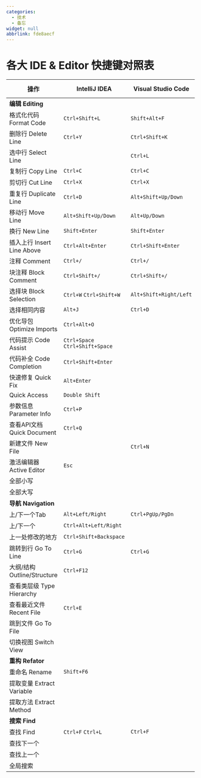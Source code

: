 ```yaml
---
categories:
  - 技术
  - 备忘
widget: null
abbrlink: fde8aecf
---
```

# 各大 IDE & Editor 快捷键对照表

| 操作                        | IntelliJ IDEA                   | Visual Studio Code     | Visual Studio |
| --------------------------- | ------------------------------- | ---------------------- | ------------- |
| **编辑 Editing**            |                                 |                        |               |
| 格式化代码 Format Code      | `Ctrl+Shift+L`                  | `Shift+Alt+F`          |               |
| 删除行 Delete Line          | `Ctrl+Y`                        | `Ctrl+Shift+K`         |               |
| 选中行 Select Line          |                                 | `Ctrl+L`               |               |
| 复制行 Copy Line            | `Ctrl+C`                        | `Ctrl+C`               |               |
| 剪切行 Cut Line             | `Ctrl+X`                        | `Ctrl+X`               |               |
| 重复行 Duplicate Line       | `Ctrl+D`                        | `Alt+Shift+Up/Down`    |               |
| 移动行 Move Line            | `Alt+Shift+Up/Down`             | `Alt+Up/Down`          |               |
| 换行 New Line               | `Shift+Enter`                   | `Shift+Enter`          |               |
| 插入上行 Insert Line Above  | `Ctrl+Alt+Enter`                | `Ctrl+Shift+Enter`     |               |
| 注释 Comment                | `Ctrl+/`                        | `Ctrl+/`               |               |
| 块注释 Block Comment        | `Ctrl+Shift+/`                  | `Ctrl+Shift+/`         |               |
| 选择块 Block Selection      | `Ctrl+W` `Ctrl+Shift+W`         | `Alt+Shift+Right/Left` |               |
| 选择相同内容                | `Alt+J`                         | `Ctrl+D`               |               |
| 优化导包 Optimize Imports   | `Ctrl+Alt+O`                    |                        |               |
| 代码提示 Code Assist        | `Ctrl+Space` `Ctrl+Shift+Space` |                        |               |
| 代码补全 Code Completion    | `Ctrl+Shift+Enter`              |                        |               |
| 快速修复 Quick Fix          | `Alt+Enter`                     |                        |               |
| Quick Access                | `Double Shift`                  |                        |               |
| 参数信息 Parameter Info     | `Ctrl+P`                        |                        |               |
| 查看API文档 Quick Document  | `Ctrl+Q`                        |                        |               |
| 新建文件 New File           |                                 | `Ctrl+N`               |               |
| 激活编辑器 Active Editor    | `Esc`                           |                        |               |
| 全部小写                    |                                 |                        |               |
| 全部大写                    |                                 |                        |               |
| **导航 Navigation**         |                                 |                        |               |
| 上/下一个Tab                | `Alt+Left/Right`                | `Ctrl+PgUp/PgDn`       |               |
| 上/下一个                   | `Ctrl+Alt+Left/Right`           |                        |               |
| 上一处修改的地方            | `Ctrl+Shift+Backspace`          |                        |               |
| 跳转到行 Go To Line         | `Ctrl+G`                        | `Ctrl+G`               |               |
| 大纲/结构 Outline/Structure | `Ctrl+F12`                      |                        |               |
| 查看类层级 Type Hierarchy   |                                 |                        |               |
| 查看最近文件 Recent File    | `Ctrl+E`                        |                        |               |
| 跳到文件 Go To File         |                                 |                        |               |
| 切换视图 Switch View        |                                 |                        |               |
| **重构 Refator**            |                                 |                        |               |
| 重命名 Rename               | `Shift+F6`                      |                        |               |
| 提取变量 Extract Variable   |                                 |                        |               |
| 提取方法 Extract Method     |                                 |                        |               |
| **搜索 Find**               |                                 |                        |               |
| 查找 Find                   | `Ctrl+F` `Ctrl+L`               | `Ctrl+F`               |               |
| 查找下一个                  |                                 |                        |               |
| 查找上一个                  |                                 |                        |               |
| 全局搜索                    |                                 |                        |               |
